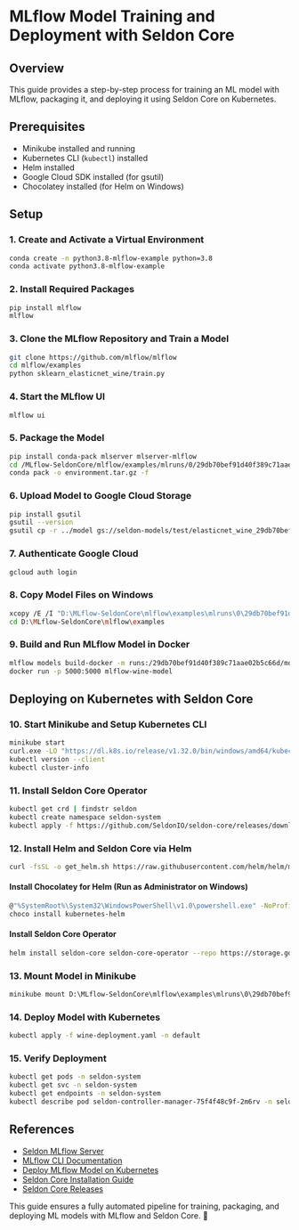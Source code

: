 # MLflow Model Training and Deployment with Seldon Core

## Overview
This guide provides a step-by-step process for training an ML model with MLflow, packaging it, and deploying it using Seldon Core on Kubernetes.

## Prerequisites
- Minikube installed and running
- Kubernetes CLI (`kubectl`) installed
- Helm installed
- Google Cloud SDK installed (for gsutil)
- Chocolatey installed (for Helm on Windows)

## Setup

### 1. Create and Activate a Virtual Environment
```bash
conda create -n python3.8-mlflow-example python=3.8
conda activate python3.8-mlflow-example
```

### 2. Install Required Packages
```bash
pip install mlflow
mlflow
```

### 3. Clone the MLflow Repository and Train a Model
```bash
git clone https://github.com/mlflow/mlflow
cd mlflow/examples
python sklearn_elasticnet_wine/train.py
```

### 4. Start the MLflow UI
```bash
mlflow ui
```

### 5. Package the Model
```bash
pip install conda-pack mlserver mlserver-mlflow
cd /MLflow-SeldonCore/mlflow/examples/mlruns/0/29db70bef91d40f389c71aae02b5c66d/artifacts/model
conda pack -o environment.tar.gz -f
```

### 6. Upload Model to Google Cloud Storage
```bash
pip install gsutil
gsutil --version
gsutil cp -r ../model gs://seldon-models/test/elasticnet_wine_29db70bef91d40f389c71aae02b5c66d
```

### 7. Authenticate Google Cloud
```bash
gcloud auth login
```

### 8. Copy Model Files on Windows
```bash
xcopy /E /I "D:\MLflow-SeldonCore\mlflow\examples\mlruns\0\29db70bef91d40f389c71aae02b5c66d\artifacts\model" "D:\seldon-models\elasticnet_wine_29db70bef91d40f389c71aae02b5c66d"
cd D:\MLflow-SeldonCore\mlflow\examples
```

### 9. Build and Run MLflow Model in Docker
```bash
mlflow models build-docker -m runs:/29db70bef91d40f389c71aae02b5c66d/model -n mlflow-wine-model --enable-mlserver
docker run -p 5000:5000 mlflow-wine-model
```

## Deploying on Kubernetes with Seldon Core

### 10. Start Minikube and Setup Kubernetes CLI
```bash
minikube start
curl.exe -LO "https://dl.k8s.io/release/v1.32.0/bin/windows/amd64/kubectl.exe"
kubectl version --client
kubectl cluster-info
```

### 11. Install Seldon Core Operator
```bash
kubectl get crd | findstr seldon
kubectl create namespace seldon-system
kubectl apply -f https://github.com/SeldonIO/seldon-core/releases/download/v1.17.0/seldon-core-operator.yaml -n seldon-system
```

### 12. Install Helm and Seldon Core via Helm
```bash
curl -fsSL -o get_helm.sh https://raw.githubusercontent.com/helm/helm/main/scripts/get-helm-3
```

#### Install Chocolatey for Helm (Run as Administrator on Windows)
```bash
@"%SystemRoot%\System32\WindowsPowerShell\v1.0\powershell.exe" -NoProfile -InputFormat None -ExecutionPolicy Bypass -Command "iex ((New-Object System.Net.WebClient).DownloadString('https://chocolatey.org/install.ps1'))" && SET "PATH=%PATH%;%ALLUSERSPROFILE%\chocolatey\bin"
choco install kubernetes-helm
```

#### Install Seldon Core Operator
```bash
helm install seldon-core seldon-core-operator --repo https://storage.googleapis.com/seldon-charts --set usageMetrics.enabled=true --set istio.enabled=false --namespace seldon-system
```

### 13. Mount Model in Minikube
```bash
minikube mount D:\MLflow-SeldonCore\mlflow\examples\mlruns\0\29db70bef91d40f389c71aae02b5c66d\artifacts\model:/mnt/models
```

### 14. Deploy Model with Kubernetes
```bash
kubectl apply -f wine-deployment.yaml -n default
```

### 15. Verify Deployment
```bash
kubectl get pods -n seldon-system
kubectl get svc -n seldon-system
kubectl get endpoints -n seldon-system
kubectl describe pod seldon-controller-manager-75f4f48c9f-2m6rv -n seldon-system
```

## References
- [Seldon MLflow Server](https://docs.seldon.io/projects/seldon-core/en/latest/servers/mlflow.html)
- [MLflow CLI Documentation](https://mlflow.org/docs/latest/api_reference/cli.html#mlflow-models-build-docker)
- [Deploy MLflow Model on Kubernetes](https://mlflow.org/docs/latest/deployment/deploy-model-to-kubernetes#build-docker-for-deployment)
- [Seldon Core Installation Guide](https://docs.seldon.io/projects/seldon-core/en/latest/workflow/install.html)
- [Seldon Core Releases](https://github.com/SeldonIO/seldon-core/releases)

This guide ensures a fully automated pipeline for training, packaging, and deploying ML models with MLflow and Seldon Core. 🚀

